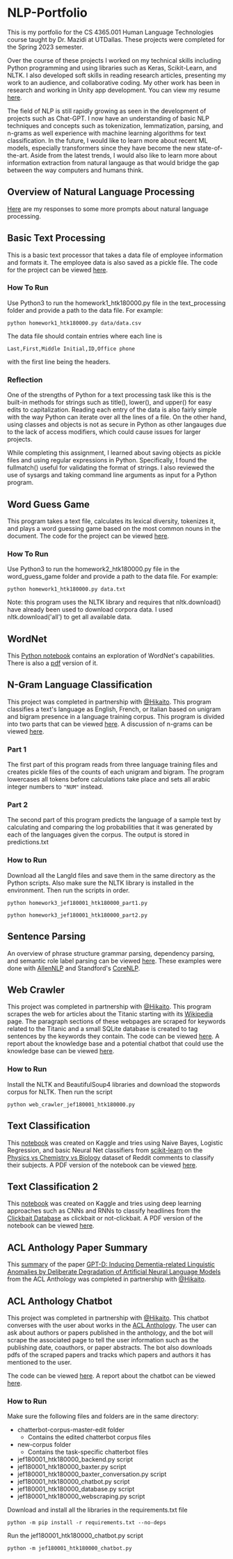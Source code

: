 # NLP-Portfolio
This is my portfolio for the CS 4365.001 Human Language Technologies course taught by Dr. Mazidi at UTDallas. These projects were completed for the Spring 2023 semester. 

Over the course of these projects I worked on my technical skills including Python programming and using libraries such as Keras, Scikit-Learn, and NLTK. I also developed soft skills in reading research articles, presenting my work to an audience, and collaborative coding. My other work has been in research and working in Unity app development. You can view my resume [here](Henry_Kim-HTK180000-Resume.pdf).

The field of NLP is still rapidly growing as seen in the development of projects such as Chat-GPT. I now have an understanding of basic NLP techniques and concepts such as tokenization, lemmatization, parsing, and n-grams as well experience with machine learning algorithms for text classification. In the future, I would like to learn more about recent ML models, especially transformers since they have become the new state-of-the-art. Aside from the latest trends, I would also like to learn more about information extraction from natural langauge as that would bridge the gap between the way computers and humans think.

## Overview of Natural Language Processing
[Here](overview_of_nlp.pdf) are my responses to some more prompts about natural language processing.


## Basic Text Processing
This is a basic text processor that takes a data file of employee information and formats it. The employee data is also saved as a pickle file. The code for the project can be viewed [here](text_processing/homework1_htk180000.py).

### How To Run
Use Python3 to run the homework1_htk180000.py file in the text_processing folder and provide a path to the data file. For example:

`python homework1_htk180000.py data/data.csv`

The data file should contain entries where each line is 

`Last,First,Middle Initial,ID,Office phone`

with the first line being the headers.

### Reflection
One of the strengths of Python for a text processing task like this is the built-in methods for strings such as title(), lower(), and upper() for easy edits to capitalization. Reading each entry of the data is also fairly simple with the way Python can iterate over all the lines of a file. On the other hand, using classes and objects is not as secure in Python as other langauges due to the lack of access modifiers, which could cause issues for larger projects.

While completing this assignment, I learned about saving objects as pickle files and using regular expressions in Python. Specifically, I found the fullmatch() useful for validating the format of strings. I also reviewed the use of sysargs and taking command line arguments as input for a Python program.


## Word Guess Game
This program takes a text file, calculates its lexical diversity, tokenizes it, and plays a word guessing game based on the most common nouns in the document. The code for the project can be viewed [here](word_guess_game/homework2_htk180000.py).

### How To Run
Use Python3 to run the homework2_htk180000.py file in the word_guess_game folder and provide a path to the data file. For example:

`python homework1_htk180000.py data.txt`

Note: this program uses the NLTK library and requires that nltk.download() have already been used to download corpora data.  I used nltk.download('all') to get all available data.


## WordNet
This [Python notebook](wordnet/homework3_htk180000.ipynb) contains an exploration of WordNet's capabilities. There is also a [pdf](wordnet/homework3_htk180000.pdf) version of it.

## N-Gram Language Classification
This project was completed in partnership with [@Hikaito](https://github.com/Hikaito).
This program classifies a text's language as English, French, or Italian based on unigram and bigram presence in a language training corpus.
This program is divided into two parts that can be viewed [here](https://github.com/6henrykim/NLP-Portfolio/tree/main/n-gram_language_model). A discussion of n-grams can be viewed [here](n-gram_language_model/N-Gram_Narrative.pdf).

### Part 1
The first part of this program reads from three language training files and creates pickle files of the counts of each unigram and bigram.
The program lowercases all tokens before calculations take place and sets all arabic integer numbers to `"NUM"` instead.


### Part 2
The second part of this program predicts the language of a sample text by calculating and comparing the log probabilities that it was generated by each of the languages given the corpus. The output is stored in predictions.txt


### How to Run
Download all the LangId files and save them in the same directory as the Python scripts. Also make sure the NLTK library is installed in the environment. Then run the scripts in order.

`python homework3_jef180001_htk180000_part1.py`

`python homework3_jef180001_htk180000_part2.py`


## Sentence Parsing
An overview of phrase structure grammar parsing, dependency parsing, and semantic role label parsing can be viewed [here](sentence_parsing/htk180000_sentence_parsing.pdf). These examples were done with [AllenNLP](https://demo.allennlp.org/reading-comprehension/bidaf-elmo) and Standford's [CoreNLP](https://stanfordnlp.github.io/CoreNLP/).


## Web Crawler
This project was completed in partnership with [@Hikaito](https://github.com/Hikaito).
This program scrapes the web for articles about the Titanic starting with its [Wikipedia](https://en.wikipedia.org/wiki/Titanic) page. The paragraph sections of these webpages are scraped for keywords related to the Titanic and a small SQLite database is created to tag sentences by the keywords they contain. The code can be viewed [here](web_crawler/web_crawler_jef180001_htk180000.py). A report about the knowledge base and a potential chatbot that could use the knowledge base can be viewed [here](web_crawler/web_crawler_report.pdf). 

### How to Run
Install the NLTK and BeautifulSoup4 libraries and download the stopwords corpus for NLTK. Then run the script

`python web_crawler_jef180001_htk180000.py`


## Text Classification
This [notebook](text_classification/text_classification_htk180000.ipynb) was created on Kaggle and tries using Naive Bayes, Logistic Regression, and basic Neural Net classifiers from [scikit-learn](https://scikit-learn.org/stable/index.html) on the [Physics vs Chemistry vs Biology](https://www.kaggle.com/datasets/vivmankar/physics-vs-chemistry-vs-biology/code?datasetId=1687228&sortBy=dateRun&tab=profile) dataset of Reddit comments to classify their subjects. A PDF version of the notebook can be viewed [here](text_classification/text_classification_htk180000.pdf).

## Text Classification 2
This [notebook](text_classification_2/htk180000_text-classification-2.ipynb) was created on Kaggle and tries using deep learning approaches such as CNNs and RNNs to classify headlines from the [Clickbait Database](https://www.kaggle.com/datasets/amananandrai/clickbait-dataset) as clickbait or not-clickbait. A PDF version of the notebook can be viewed [here](text_classification_2/htk180000_text_classification_2.pdf).

## ACL Anthology Paper Summary
This [summary](acl_paper_summary/jef180001_htk180000_ACL_paper_summary.pdf) of the paper [GPT-D: Inducing Dementia-related Linguistic Anomalies by Deliberate Degradation of Artificial Neural Language Models](https://aclanthology.org/2022.acl-long.131/) from the ACL Anthology was completed in partnership with [@Hikaito](https://github.com/Hikaito).

## ACL Anthology Chatbot
This project was completed in partnership with [@Hikaito](https://github.com/Hikaito).
This chatbot converses with the user about works in the [ACL Anthology](https://aclanthology.org/). The user can ask about authors or papers published in the anthology, and the bot will scrape the associated page to tell the user information such as the publishing date, coauthors, or paper abstracts. The bot also downloads pdfs of the scraped papers and tracks which papers and authors it has mentioned to the user.

The code can be viewed [here](https://github.com/6henrykim/NLP-Portfolio/tree/main/chatbot). A report about the chatbot can be viewed [here](chatbot/jef180001_htk180000_chatbot_report.pdf). 

### How to Run
Make sure the following files and folders are in the same directory:
- chatterbot-corpus-master-edit folder
    - Contains the edited chatterbot corpus files
- new-corpus folder
     - Contains the task-specific chatterbot files
- jef180001_htk180000_backend.py script
- jef180001_htk180000_baxter.py script
- jef180001_htk180000_baxter_conversation.py script
- jef180001_htk180000_chatbot.py script
- jef180001_htk180000_database.py script
- jef180001_htk180000_webscraping.py script


Download and install all the libraries in the requirements.txt file

`python -m pip install -r requirements.txt --no-deps`


Run the jef180001_htk180000_chatbot.py script

`python -m jef180001_htk180000_chatbot.py`
